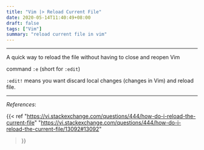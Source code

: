 ```yaml
---
title: "Vim |> Reload Current File"
date: 2020-05-14T11:40:49+08:00
draft: false
tags: ["Vim"]
summary: "reload current file in vim"
---
```


<hr>

A quick way to reload the file without having to close and reopen Vim

command `:e` (short for `:edit`) 

`:edit!` means you want discard local changes (changes in Vim) and reload file.

<!-- Also can reload automatically -->

<hr>

*References*:

{{< ref 
"https://vi.stackexchange.com/questions/444/how-do-i-reload-the-current-file"
"https://vi.stackexchange.com/questions/444/how-do-i-reload-the-current-file/13092#13092"
 >}}

